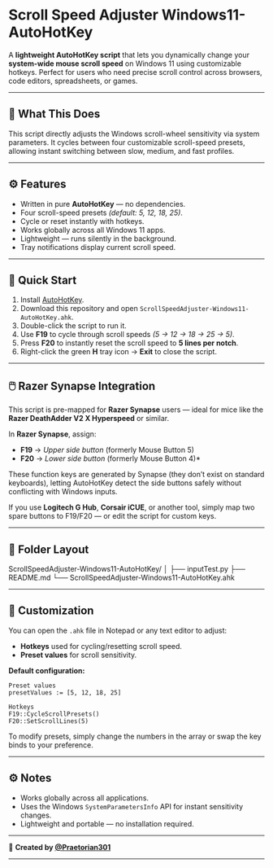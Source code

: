 # **Scroll Speed Adjuster Windows11-AutoHotKey**

A **lightweight AutoHotKey script** that lets you dynamically change your **system-wide mouse scroll speed** on Windows 11 using customizable hotkeys.
Perfect for users who need precise scroll control across browsers, code editors, spreadsheets, or games.

---

## 🧩 **What This Does**

This script directly adjusts the Windows scroll-wheel sensitivity via system parameters.
It cycles between four customizable scroll-speed presets, allowing instant switching between slow, medium, and fast profiles.

---

## ⚙️ **Features**

* Written in pure **AutoHotKey** — no dependencies.
* Four scroll-speed presets *(default: 5, 12, 18, 25)*.
* Cycle or reset instantly with hotkeys.
* Works globally across all Windows 11 apps.
* Lightweight — runs silently in the background.
* Tray notifications display current scroll speed.

---

## 🚀 **Quick Start**

1. Install [AutoHotKey](https://www.autohotkey.com/).
2. Download this repository and open `ScrollSpeedAdjuster-Windows11-AutoHotKey.ahk`.
3. Double-click the script to run it.
4. Use **F19** to cycle through scroll speeds *(5 → 12 → 18 → 25 → 5)*.
5. Press **F20** to instantly reset the scroll speed to **5 lines per notch**.
6. Right-click the green **H** tray icon → **Exit** to close the script.

---

## 🖱️ **Razer Synapse Integration**

This script is pre-mapped for **Razer Synapse** users — ideal for mice like the **Razer DeathAdder V2 X Hyperspeed** or similar.

In **Razer Synapse**, assign:

* **F19** → *Upper side button* (formerly Mouse Button 5)
* **F20** → *Lower side button* (formerly Mouse Button 4)*

These function keys are generated by Synapse (they don’t exist on standard keyboards), letting AutoHotKey detect the side buttons safely without conflicting with Windows inputs.

If you use **Logitech G Hub**, **Corsair iCUE**, or another tool, simply map two spare buttons to F19/F20 — or edit the script for custom keys.

---

## 📂 **Folder Layout**

ScrollSpeedAdjuster-Windows11-AutoHotKey/
│
├── inputTest.py
├── README.md
└── ScrollSpeedAdjuster-Windows11-AutoHotKey.ahk

---

## 🧠 **Customization**

You can open the `.ahk` file in Notepad or any text editor to adjust:

* **Hotkeys** used for cycling/resetting scroll speed.
* **Preset values** for scroll sensitivity.

**Default configuration:**

```ahk
Preset values
presetValues := [5, 12, 18, 25]

Hotkeys
F19::CycleScrollPresets()
F20::SetScrollLines(5)
```

To modify presets, simply change the numbers in the array or swap the key binds to your preference.

---

## ⚙️ **Notes**

* Works globally across all applications.
* Uses the Windows `SystemParametersInfo` API for instant sensitivity changes.
* Lightweight and portable — no installation required.


---

👤 **Created by [@Praetorian301](https://github.com/Praetorian301)**

---
